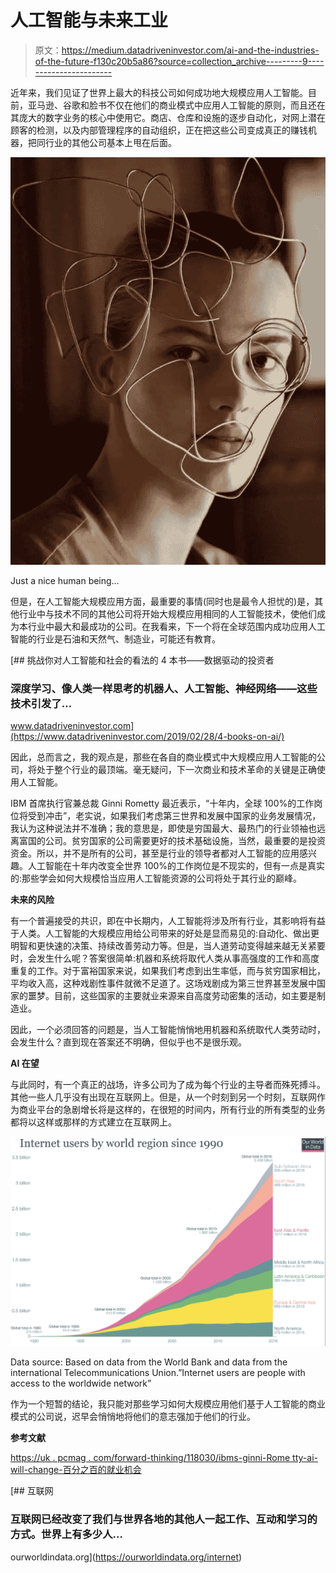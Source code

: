 # 人工智能与未来工业

> 原文：<https://medium.datadriveninvestor.com/ai-and-the-industries-of-the-future-f130c20b5a86?source=collection_archive---------9----------------------->

近年来，我们见证了世界上最大的科技公司如何成功地大规模应用人工智能。目前，亚马逊、谷歌和脸书不仅在他们的商业模式中应用人工智能的原则，而且还在其庞大的数字业务的核心中使用它。商店、仓库和设施的逐步自动化，对网上潜在顾客的检测，以及内部管理程序的自动组织，正在把这些公司变成真正的赚钱机器，把同行业的其他公司基本上甩在后面。

![](img/174af6e3fb3191f731f5414162994c52.png)

Just a nice human being…

但是，在人工智能大规模应用方面，最重要的事情(同时也是最令人担忧的)是，其他行业中与技术不同的其他公司将开始大规模应用相同的人工智能技术，使他们成为本行业中最大和最成功的公司。在我看来，下一个将在全球范围内成功应用人工智能的行业是石油和天然气、制造业，可能还有教育。

[](https://www.datadriveninvestor.com/2019/02/28/4-books-on-ai/) [## 挑战你对人工智能和社会的看法的 4 本书——数据驱动的投资者

### 深度学习、像人类一样思考的机器人、人工智能、神经网络——这些技术引发了…

www.datadriveninvestor.com](https://www.datadriveninvestor.com/2019/02/28/4-books-on-ai/) 

因此，总而言之，我的观点是，那些在各自的商业模式中大规模应用人工智能的公司，将处于整个行业的最顶端。毫无疑问，下一次商业和技术革命的关键是正确使用人工智能。

IBM 首席执行官兼总裁 Ginni Rometty 最近表示，“十年内，全球 100%的工作岗位将受到冲击”，老实说，如果我们考虑第三世界和发展中国家的业务发展情况，我认为这种说法并不准确；我的意思是，即使是穷国最大、最热门的行业领袖也远离富国的公司。贫穷国家的公司需要更好的技术基础设施，当然，最重要的是投资资金。所以，并不是所有的公司，甚至是行业的领导者都对人工智能的应用感兴趣。人工智能在十年内改变全世界 100%的工作岗位是不现实的，但有一点是真实的:那些学会如何大规模恰当应用人工智能资源的公司将处于其行业的巅峰。

**未来的风险**

有一个普遍接受的共识，即在中长期内，人工智能将涉及所有行业，其影响将有益于人类。人工智能的大规模应用给公司带来的好处是显而易见的:自动化、做出更明智和更快速的决策、持续改善劳动力等。但是，当人道劳动变得越来越无关紧要时，会发生什么呢？答案很简单:机器和系统将取代人类从事高强度的工作和高度重复的工作。对于富裕国家来说，如果我们考虑到出生率低，而与贫穷国家相比，平均收入高，这种戏剧性事件就微不足道了。这场戏剧成为第三世界甚至发展中国家的噩梦。目前，这些国家的主要就业来源来自高度劳动密集的活动，如主要是制造业。

因此，一个必须回答的问题是，当人工智能悄悄地用机器和系统取代人类劳动时，会发生什么？直到现在答案还不明确，但似乎也不是很乐观。

**AI 在望**

与此同时，有一个真正的战场，许多公司为了成为每个行业的主导者而殊死搏斗。其他一些人几乎没有出现在互联网上。但是，从一个时刻到另一个时刻，互联网作为商业平台的急剧增长将是这样的，在很短的时间内，所有行业的所有类型的业务都将以这样或那样的方式建立在互联网上。

![](img/3f8c50f0ddd10679c707756d19e67351.png)

Data source: Based on data from the World Bank and data from the international Telecommunications Union.”Internet users are people with access to the worldwide network”

作为一个短暂的结论，我只能对那些学习如何大规模应用他们基于人工智能的商业模式的公司说，迟早会悄悄地将他们的意志强加于他们的行业。

**参考文献**

[https://uk . pcmag . com/forward-thinking/118030/ibms-ginni-Rome tty-ai-will-change-百分之百的就业机会](https://uk.pcmag.com/forward-thinking/118030/ibms-ginni-rometty-ai-will-change-100-percent-of-jobs)

[](https://ourworldindata.org/internet) [## 互联网

### 互联网已经改变了我们与世界各地的其他人一起工作、互动和学习的方式。世界上有多少人…

ourworldindata.org](https://ourworldindata.org/internet)